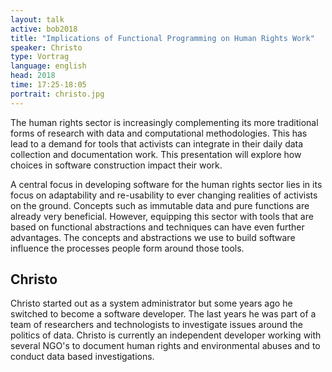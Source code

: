 ```yaml
---
layout: talk
active: bob2018
title: "Implications of Functional Programming on Human Rights Work"
speaker: Christo
type: Vortrag
language: english
head: 2018
time: 17:25-18:05
portrait: christo.jpg
---
```


The human rights sector is increasingly complementing its more traditional
forms of research with data and computational methodologies. This has lead to
a demand for tools that activists can integrate in their daily data collection
and documentation work. This presentation will explore how choices in software
construction impact their work.

A central focus in developing software for the human rights sector lies in its
focus on adaptability and re-usability to ever changing realities of activists
on the ground. Concepts such as immutable data and pure functions are already
very beneficial. However, equipping this sector with tools that are based on
functional abstractions and techniques can have even further advantages. The
concepts and abstractions we use to build software influence the processes
people form around those tools.

## Christo

Christo started out as a system administrator but some years ago he switched
to become a software developer. The last years he was part of a team of
researchers and technologists to investigate issues around the politics of
data. Christo is currently an independent developer working with several NGO's
to document human rights and environmental abuses and to conduct data based investigations.

